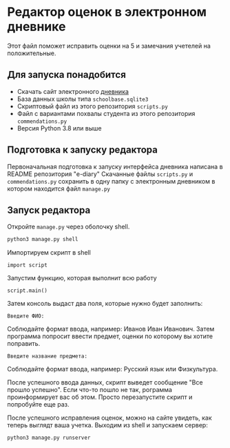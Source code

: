 # Редактор оценок в электронном дневнике
Этот файл поможет исправить оценки на 5 и замечания учетелей на положительные.

## Для запуска понадобится
- Скачать сайт электронного [дневника](https://github.com/devmanorg/e-diary)
- База данных школы типа `schoolbase.sqlite3`
- Скриптовый файл из этого репозитория `scripts.ру`
- Файл с вариантами похвалы студента из этого репозитория `commendations.ру`
- Версия Python 3.8 или выше

## Подготовка к запуску редактора
Первоначальная подготовка к запуску интерфейса дневника написана в README репозитория "e-diary"
Скачанные файлы `scripts.ру` и `commendations.ру` сохранить в одну папку с электронным дневником в котором находится файл `manage.ру`

## Запуск редактора
Откройте `manage.ру` через оболочку shell.
```python
python3 manage.py shell
```
Импортируем скрипт в shell

```
import script
```

Запустим функцию, которая выполнит всю работу

```
script.main()
```

Затем консоль выдаст два поля, которые нужно будет заполнить:

```
Введите ФИО:
```
Соблюдайте формат ввода, например: Иванов Иван Иванович.
Затем программа попросит ввести предмет, оценки по которому вы хотите поправить.

```
Введите название предмета:
```
Соблюдайте формат ввода, например: Русский язык или Физкультура.

После успешного ввода данных, скрипт выведет сообщение "Все прошло успешно".
Если что-то пошло не так, рограмма проинформирует вас об этом. Просто перезапустите скрипт и попробуйте еще раз.

После успешного исправления оценок, можно на сайте увидеть, как теперь выглядт ваша учетка. Выходим из shell и запускаем сервер:
```
python3 manage.py runserver
```
